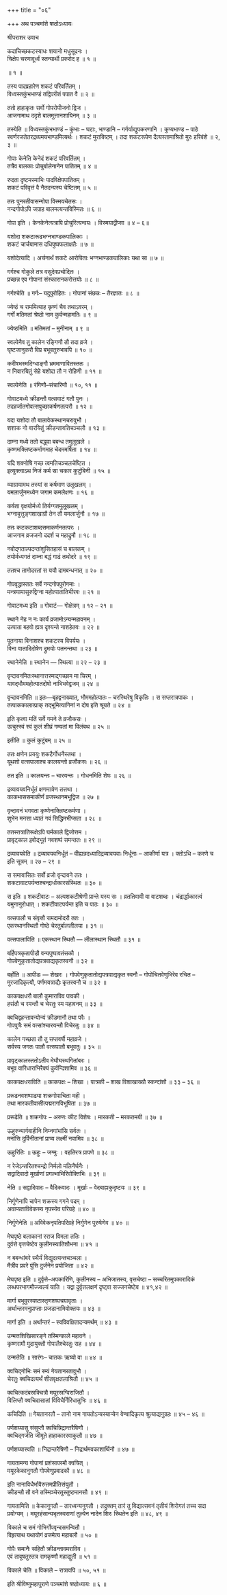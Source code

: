 +++
title = "०६"

+++
अथ पञ्चमांशे षष्ठोऽध्यायः

श्रीपराशर उवाच

कदाचिच्छकटस्याधः शयानो मधुसूदनः ।  
चिक्षेप चरणावूर्ध्वं स्तन्यार्थी प्ररुरोद ह ॥ १ ॥

॥ १ ॥

तस्य पादप्रहारेण शकटं परिवर्तितम् ।  
विध्वस्तकुंभभाण्डं तद्विपरीतं पपात वै ॥ २ ॥

ततो हाहाकृतः सर्वो गोपरोपीजनो द्विज ।  
आजगामाथ ददृशे बालमुत्तानशायिनम् ॥ ३ ॥

तस्येति ॥ विध्वस्तकुंभभाण्डं – कुंभाः – घटाः, भाण्डानि –
गर्गर्याद्युपकरणानि । कुप्यभाण्ड – पाठे स्वर्णरजतेतरद्रव्यमयभाण्डमित्यर्थः । शकटं मुराविष्टम् । तदा शकटरूपेण दैत्यस्तामाश्रितो मुरः हरिवंशे ॥ २, ३ ॥

गोपाः केनेति केनेदं शकटं परिवर्तितम् ।  
तत्रैव बालकाः प्रोचुर्बालेनानेन पातितम् ॥ ४ ॥

रुदता दृष्टमस्माभिः पादविक्षेपपातितम् ।  
शकटं परिवृत्तं वै नैतदन्यस्य चेष्टितम् ॥ ५ ॥

ततः पुनरतीवासन्गोपा विस्मयचेतसः ।  
नन्दगोपोऽपि जग्राह बालमत्यन्तविस्मितः ॥ ६ ॥

गोपा इति । केनकेनेत्यत्रापि प्रोचुरित्यन्वयः । विस्मयाद्वीप्सा ॥ ४ – ६॥

यशोदा शकटारूढभग्नभाण्डकपालिकाः ।  
शकटं चार्चयामास दधिपुष्पफलाक्षतैः ॥ ७ ॥

यशोदेत्यादि । अर्चनार्थं शकटे आरोपिताः भग्नभाण्डकपालिकाः यथा सा ॥ ७ ॥

गर्गश्च गोकुले तत्र वसुदेवप्रचोदितः ।  
प्रच्छन्न एव गोपानां संस्कारानकरोत्तयोः ॥ ८ ॥

गर्गश्चेति ॥ गर्गः– यदुपुरोहितः । गोपानां संछन्नः – तैरज्ञातः ॥ ८ ॥

ज्येष्ठं च राममित्याह कृष्णं चैव तथाऽवरम् ।  
गर्गो मतिमतां श्रेष्ठो नाम कुर्वन्महामतिः ॥ ९ ॥

ज्येष्ठमिति ॥ मतिमतां – मुनीनाम् ॥ ९ ॥

स्वल्पेनैव तु कालेन रङ्गिणौ तौ तदा व्रजे ।  
घृष्टजानुकरौ विप्र बभूवतुरुभावपि ॥ १० ॥

करीषभस्मदिग्धाङ्गौ भ्रममाणावितस्ततः ।  
न निवारयितुं सेहे यशोदा तौ न रोहिणी ॥ ११ ॥

स्वल्पेनेति ॥ रंगिणौ–संचारिणौ ॥ १०, ११ ॥

गोवाटमध्ये क्रीडन्तौ वत्सवाटं गतौ पुनः ।  
तदहर्जातगोवत्सपुच्छाकर्षणतत्परौ ॥ १२ ॥

यदा यशोदा तौ बालावेकस्थानचरावुभौ ।  
शशाक नो वारयितुं क्रीडन्तावतिचञ्चलौ ॥ १३ ॥

दाम्ना मध्ये ततो बद्ध्वा बबन्ध तमुलूखले ।  
कृष्णमक्लिष्टकर्माणमाह चेदममर्षिता ॥ १४ ॥

यदि शक्नोषि गच्छ त्वमतिचञ्चलचेष्टित ।  
इत्युक्त्वाऽथ निजं कर्म सा चकार कुटुंबिनी ॥ १५ ॥

व्याग्रायामथ तस्यां स कर्षमाण उलूखलम् ।  
यमलार्जुनमध्येन जगाम कमलेक्षणः ॥ १६ ॥

कर्षता वृक्षयोर्मध्ये तिर्यग्गतमुलूखलम् ।  
भग्नावुत्तुङ्गशाखाग्रौ तेन तौ यमलार्जुनौ ॥ १७ ॥

ततः कटकटाशब्दसमाकर्णनतत्परः ।  
आजगाम व्रजजनो ददर्श च महाद्रुमौ ॥ १८ ॥

नवोद्गताल्पदन्तांशुसितहासं च बालकम् ।  
तयोर्मध्यगतं दाम्ना बद्धं गाढं तथोदरे ॥ १९ ॥

ततश्च तामोदरतां स ययौ दामबन्धनात् ॥ २० ॥

गोपवृद्धास्ततः सर्वे नन्दगोपपुरोगमाः ।  
मन्त्रयामासुरुद्विग्ना महोत्पातातिभीरवः ॥ २१ ॥

गोवाटमध्य इति ॥ गोवाटं— गोक्षेत्रम् ॥ १२ – २१ ॥

स्थाने नेह न नः कार्यं व्रजामोऽन्यन्महावनम् ।  
उत्पाता बहवो ह्यत्र दृश्यन्ते नाशहेतवः ॥ २२ ॥

पूतनाया विनाशश्च शकटस्य विपर्ययः ।  
विना वातादिदोषेण द्रुमयोः पतनन्तथा ॥ २३ ॥

स्थानेनेति ॥ स्थानेन — स्थित्या ॥ २२ – २३ ॥

वृन्दावनमितःस्थानात्तस्माद्गच्छाम मा चिरम् ।  
यावद्भौममहोत्पातदोषो नाभिभवेद्व्रजम् ॥ २४ ॥

वृन्दावनमिति ॥ इतः—बृहद्वनाख्यात्, भौममहोत्पातः – चरस्थिरेषु विकृतिः । स सप्तरात्रपाकः । तत्पाककालात्प्राक् तद्भूमित्यागिनां न दोष इति श्रूयते ॥ २४ ॥

इति कृत्वा मतिं सर्वे गमने ते व्रजौकसः ।  
ऊचुस्स्वं स्वं कुलं शीघ्रं गम्यतां मा विलंबथ ॥ २५ ॥

इतीति ॥ कुलं कुटुंबम् ॥ २५ ॥

ततः क्षणेन प्रययुः शकटैर्गोधनैस्तथा ।  
यूथशो वत्सपालाश्च कालयन्तो व्रजौकसः ॥ २६ ॥

तत इति ॥ कालयन्तः – चारयन्तः । गोधनमिति शेषः ॥ २६ ॥

द्रव्यावयवनिर्धूतं क्षणमात्रेण तत्तथा ।  
काकभाससमाकीर्णं व्रजस्थानमभूद्विज ॥ २७ ॥

वृन्दावनं भगवता कृष्णेनाक्लिष्टकर्मणा ।  
शुभेन मनसा ध्यातं गवं सिद्धिमभीप्सता ॥ २८ ॥

ततस्तत्रातिरूक्षेऽपि घर्मकाले द्विजोत्तम ।  
प्रावृट्काल इवोद्भूतं नवशष्पं समन्ततः ॥ २९ ॥

द्रव्यावयवेति ॥ द्रव्यावयवनिर्धूतं – वीह्यन्नदध्यादिद्रव्यावयवाः निर्धूनाः – आकीर्णा यत्र । क्तोऽधि – करणे च इति सूत्रम् ॥ २७ – २९ ॥

स समावासितः सर्वो व्रजो वृन्दावने ततः ।  
शकटावाटपर्यन्तश्चन्द्रार्धाकारसंस्थितः ॥ ३० ॥

स इति ॥ शकटीवाटः – अल्पशकटीश्रेणी प्रान्ते यस्य सः । व्रततिवावी वा वाटशब्दः । चंद्रार्द्धाकारत्वं यमुनानुरोधात् । शकटीवाटपर्यन्त इति च पाठः ॥ ३० ॥

वत्सपालौ च संवृत्तौ रामदामोदरौ ततः ।  
एकस्थानस्थितौ गोष्ठे चेरतुर्बाललीलया ॥ ३१ ॥

वत्सपालाविति ॥ एकस्थान स्थितौ — लीलास्थान स्थितौ ॥ ३१ ॥

बर्हिपत्रकृतापीडौ वन्यपुष्पावतंसकौ ।  
गोपवेणुकृतातोद्यपत्रवाद्यकृतस्वनौ ॥ ३२ ॥

बर्होति ॥ आपीडः — शेखरः । गोपवेणुकृतातोद्यपत्रवाद्यकृत स्वनौ – गोपोचितवेणुभिरेव रचित – मुरजादिकृत्यौ, पर्णमयत्राद्यैः कृतस्वनौ च ॥ ३२ ॥

काकपक्षधरौ बालौ कुमाराविव पावकी ।  
हसंतौ च रमन्तौ च चेरतुः स्म महावनम् ॥ ३३ ॥

क्वचिद्वहन्तावन्योन्यं क्रीडमानौ तथा परैः ।  
गोपपुत्रैः समं वत्सांश्चारयन्तौ विचेरतुः ॥ ३४ ॥

कालेन गच्छता तौ तु सप्तवर्षौ महाव्रजे ।  
सर्वस्य जगतः पालौ वत्सपालौ बभूवतुः ॥ ३५ ॥

प्रावृट्कालस्ततोऽतीव मेघौघस्थगितांबरः ।  
बभूव वारिधाराभिरैक्यं कुर्वन्दिशामिव ॥ ३६ ॥

काकपक्षधराविति ॥ काकपक्षः – शिखा । पात्रकी – शाख विशाखाख्यौ स्कन्दांशौ ॥ ३३ – ३६ ॥

प्ररूढनवशष्पाढ्या शक्रगोपाचिता मही ।  
तथा मारकतीवासीत्पद्मरागविभूषिता ॥ ३७ ॥

प्ररूढेति ॥ शक्रगोपः – अरुणः कीट विशेषः । मारकती – मरकतमयी ॥ ३७ ॥

ऊहुरुन्मार्गवाहीनि निम्नगांभांसि सर्वतः ।  
मनांसि दुर्विनीतानां प्राप्य लक्ष्मीं नवामिव ॥ ३८ ॥

ऊहुरितिः ॥ ऊहुः – जग्मुः । वहतिरत्र प्रापणे ॥ ३८ ॥

न रेजेऽन्तरितश्चन्द्रो निर्मलो मलिनैर्घनैः ।  
सद्वादिवादो मूर्खाणां प्रगल्भाभिरिवोक्तिभिः ॥ ३९ ॥

नेति ॥ सद्वादिवादः – वैदिकवादः । मूर्खाः – वेदबाह्यकुदृष्टयः ॥ ३९ ॥

निर्गुणेनापि चापेन शक्रस्य गगने पदम् ।  
अवाप्यताविवेकस्य नृपस्येव परिग्रहे ॥ ४० ॥

निर्गुणेनेति ॥ अविवेकनृपतिपरिग्रहे निर्गुणेन पुरुषेणेव ॥ ४० ॥

मेघपृष्ठे बलाकानां रराज विमला ततिः ।  
दुर्वत्ते वृत्तचेष्टेव कुलीनस्यातिशौभना ॥ ४१ ॥

न बबन्धांबरे स्थैर्यं विद्युदत्यन्तचञ्चला ।  
मैत्रीव प्रवरे पुंसि दुर्जनेन प्रयोजिता ॥ ४२ ॥

मेघपृष्ठ इति ॥ दुर्वृत्ते–अपकारिणि, कुलीनस्य – अभिजातस्य, वृत्तचेष्टा – सच्चरितमुपकारादिकं लब्धपरभागमौज्ज्वल्यं याति । यद्वा दुर्वृत्तलक्षणं दृष्ट्वा सज्जनचेष्टेव ॥ ४१,४२ ॥

मार्गा बभूवुरस्पष्टास्तृणशष्पचयावृताः ।  
अर्थान्तरमनुप्राप्ताः प्रजडानामिवोक्तयः ॥ ४३ ॥

मार्गा इति ॥ अर्थान्तरं – स्वविवक्षितादन्यमर्थम् ॥ ४३ ॥

उन्मत्तशिखिसारङ्गे तस्मिन्काले महावने ।  
कृष्णरामौ मुदायुक्तौ गोपालैश्चेरतुः सह ॥ ४४ ॥

उन्मत्तेति ॥ सारंगः– चातकः ऋष्यो वा ॥ ४४ ॥

क्वचिद्गोभिः समं रम्यं गेयतानरतावुभौ ।  
चेरतुः क्वचिदत्यर्थं शीतवृक्षतलाश्रितौ ॥ ४५ ॥

क्वचित्कदंबस्रक्चित्रौ मयूरस्रग्विराजितौ ।  
विलिप्तौ क्वचिदासातां विविधैर्गिरिधातुभिः ॥ ४६ ॥

कचिदिति ॥ गेयतानरतौ – तानो नाम गायतोऽन्यस्यान्येन वेण्वादिकृत्य श्रुत्याद्यनुग्रहः ॥ ४५ – ४६ ॥

पर्णशय्यासु संसुप्तौ क्वचिन्निद्रान्तरैषिणौ ।  
क्वचिद्गर्जति जीमूते हाहाकाररवाकुलौ ॥ ४७ ॥

पर्णशय्यास्वति ॥ निद्रान्तरैषिणौ – निद्रार्थमवकाशार्थिनौ ॥ ४७ ॥

गायतामन्य गोपानां प्रशंसापरमौ क्वचित् ।  
मयूरकेकानुगतौ गोपवेणुप्रवादकौ ॥ ४८ ॥

इति नानाविधैर्भावैरुत्तमप्रीतिसंयुतौ ।  
क्रीडन्तौ तौ वने तस्मिञ्चेरतुस्तुष्टमानसौ ॥ ४९ ॥

गायतामिति ॥ केकानुगतौ – तारध्वन्यनुगतौ । तदुक्तम् तारं तु विद्यात्सवनं तृतीयं शिरोगतं तच्च सदा प्रयोग्यम् । मयूरहंसान्यभृतस्वराणां तुल्येन नादेन शिरः स्थितेन इति ॥ ४८, ४९ ॥

विकाले च समं गोभिर्गोपवृन्दसमन्वितौ ।  
विहृत्याथ यथायोगं व्रजमेत्य महाबलौ ॥ ५० ॥

गोपैः समानैः सहितौ क्रीडन्तावमराविव ।  
एवं तावूषतुस्तत्र रामकृष्णौ महाद्युती ॥ ५१ ॥

विकाले चेति ॥ विकाले – रात्रावपि ॥ ५०, ५१ ॥

इति श्रीविष्णुमहापुराणे पञ्चमांशे षष्ठोध्यायः ॥ ६ ॥
